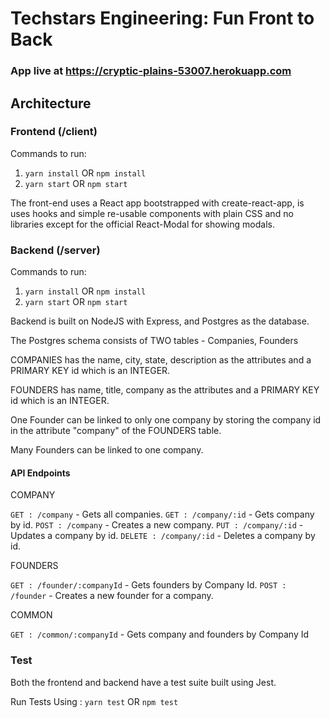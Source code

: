 # Techstars Engineering: Fun Front to Back

### App live at <https://cryptic-plains-53007.herokuapp.com>

## Architecture

### Frontend (/client)

Commands to run:

1. `yarn install` OR `npm install`
2. `yarn start` OR `npm start`

The front-end uses a React app bootstrapped with create-react-app, is uses hooks and simple re-usable components with plain CSS and no libraries except for the official React-Modal for showing modals.

### Backend (/server)

Commands to run:

1. `yarn install` OR `npm install`
2. `yarn start` OR `npm start`

Backend is built on NodeJS with Express, and Postgres as the database.

The Postgres schema consists of TWO tables - Companies, Founders

COMPANIES has the name, city, state, description as the attributes and a PRIMARY KEY id which is an INTEGER.

FOUNDERS has name, title, company as the attributes and a PRIMARY KEY id which is an INTEGER.

One Founder can be linked to only one company by storing the company id in the attribute "company" of the FOUNDERS table.

Many Founders can be linked to one company.

#### API Endpoints

COMPANY

`GET : /company` - Gets all companies.
`GET : /company/:id` - Gets company by id.
`POST : /company` - Creates a new company.
`PUT : /company/:id` - Updates a company by id.
`DELETE : /company/:id` - Deletes a company by id.

FOUNDERS

`GET : /founder/:companyId` - Gets founders by Company Id.
`POST : /founder` - Creates a new founder for a company.

COMMON

`GET : /common/:companyId` - Gets company and founders by Company Id

### Test

Both the frontend and backend have a test suite built using Jest.

Run Tests Using : `yarn test` OR `npm test`

